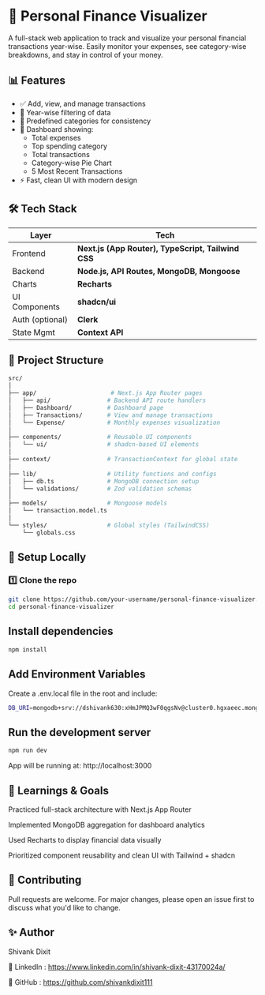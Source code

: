 # 💸 Personal Finance Visualizer

A full-stack web application to track and visualize your personal financial transactions year-wise. Easily monitor your expenses, see category-wise breakdowns, and stay in control of your money.

## 📊 Features

- ✅ Add, view, and manage transactions
- 📅 Year-wise filtering of data
- 📌 Predefined categories for consistency
- 🧠 Dashboard showing:
  - Total expenses
  - Top spending category
  - Total transactions
  - Category-wise Pie Chart
  - 5 Most Recent Transactions
- ⚡ Fast, clean UI with modern design


## 🛠️ Tech Stack

| Layer           | Tech                                                 |
|-----------------|------------------------------------------------------|
| Frontend        | **Next.js (App Router), TypeScript, Tailwind CSS**   |
| Backend         | **Node.js, API Routes, MongoDB, Mongoose**           |
| Charts          | **Recharts**                                         |
| UI Components   | **shadcn/ui**                                        |
| Auth (optional) | **Clerk**                                            |
| State Mgmt      | **Context API**                                      |


## 📁 Project Structure

```bash
src/
│
├── app/                     # Next.js App Router pages
│   ├── api/                # Backend API route handlers
│   ├── Dashboard/          # Dashboard page
│   ├── Transactions/       # View and manage transactions
│   └── Expense/            # Monthly expenses visualization
│
├── components/             # Reusable UI components
│   └── ui/                 # shadcn-based UI elements
│
├── context/                # TransactionContext for global state
│
├── lib/                    # Utility functions and configs
│   ├── db.ts               # MongoDB connection setup
│   └── validations/        # Zod validation schemas
│
├── models/                 # Mongoose models
│   └── transaction.model.ts
│
└── styles/                 # Global styles (TailwindCSS)
    └── globals.css
```


## 🧪 Setup Locally

### 1️⃣ Clone the repo

```bash
git clone https://github.com/your-username/personal-finance-visualizer.git
cd personal-finance-visualizer
```


## Install dependencies 

```bash
npm install
```

## Add Environment Variables
Create a .env.local file in the root and include:

```bash
DB_URI=mongodb+srv://dshivank630:xHmJPMQ3wF0qgsNv@cluster0.hgxaeec.mongodb.net/?retryWrites=true&w=majority&appName=Cluster0
```

## Run the development server 

```bash
npm run dev
```

App will be running at: http://localhost:3000

## 🧠 Learnings & Goals
Practiced full-stack architecture with Next.js App Router

Implemented MongoDB aggregation for dashboard analytics

Used Recharts to display financial data visually

Prioritized component reusability and clean UI with Tailwind + shadcn


## 🤝 Contributing
Pull requests are welcome. For major changes, please open an issue first to discuss what you'd like to change.

## ✨ Author
Shivank Dixit

💼 LinkedIn : https://www.linkedin.com/in/shivank-dixit-43170024a/

🚀 GitHub : https://github.com/shivankdixit111

